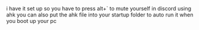 i have it set up so you have to press alt+` to mute yourself in discord using ahk
you can also put the ahk file into your startup folder to auto run it when you boot up your pc
